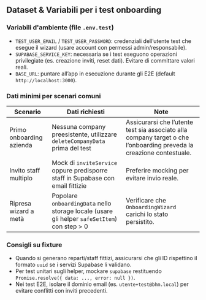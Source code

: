 ## Dataset & Variabili per i test onboarding

### Variabili d'ambiente (file `.env.test`)
- `TEST_USER_EMAIL` / `TEST_USER_PASSWORD`: credenziali dell’utente test che esegue il wizard (usare account con permessi admin/responsabile).
- `SUPABASE_SERVICE_KEY`: necessaria se i test eseguono operazioni privilegiate (es. creazione inviti, reset dati). Evitare di committare valori reali.
- `BASE_URL`: puntare all’app in esecuzione durante gli E2E (default `http://localhost:3000`).

### Dati minimi per scenari comuni
| Scenario | Dati richiesti | Note |
| --- | --- | --- |
| Primo onboarding azienda | Nessuna company preesistente, utilizzare `deleteCompanyData` prima del test | Assicurarsi che l’utente test sia associato alla company target o che l’onboarding preveda la creazione contestuale. |
| Invito staff multiplo | Mock di `inviteService` oppure predisporre staff in Supabase con email fittizie | Preferire mocking per evitare invio reale. |
| Ripresa wizard a metà | Popolare `onboardingData` nello storage locale (usare gli helper `safeSetItem`) con step > 0 | Verificare che `OnboardingWizard` carichi lo stato persistito. |

### Consigli su fixture
- Quando si generano reparti/staff fittizi, assicurarsi che gli ID rispettino il formato `uuid` se i servizi Supabase li validano.
- Per test unitari sugli helper, mockare `supabase` restituendo `Promise.resolve({ data: ..., error: null })`.
- Nei test E2E, isolare il dominio email (es. `utente+test@bhm.local`) per evitare conflitti con inviti precedenti.


